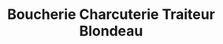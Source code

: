 ---
title: "Boucherie Charcuterie Traiteur Blondeau"
url: /saint-christophe-en-brionnais/boucherie-charcuterie-traiteur-blondeau/
shop: boucherie
---